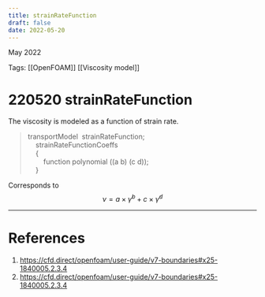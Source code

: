```yaml
---
title: strainRateFunction
draft: false
date: 2022-05-20
---
```


May 2022
   

Tags: [[OpenFOAM]] [[Viscosity model]]

# 220520 strainRateFunction
The viscosity is modeled as a function of strain rate.

> transportModel  strainRateFunction;  
    strainRateFunctionCoeffs  
    {  
        function polynomial ((a b) (c d));  
    }

Corresponds to
$$
\nu=a\times \dot \gamma^{b}+c\times \dot \gamma^{d}
$$




---
# References
1. https://cfd.direct/openfoam/user-guide/v7-boundaries#x25-1840005.2.3.4
2. https://cfd.direct/openfoam/user-guide/v7-boundaries#x25-1840005.2.3.4